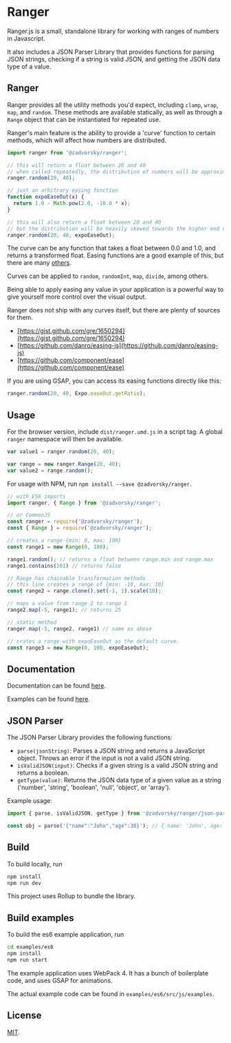# Ranger

Ranger.js is a small, standalone library for working with ranges of numbers in Javascript.

It also includes a JSON Parser Library that provides functions for parsing JSON strings, checking if a string is valid JSON, and getting the JSON data type of a value.

## Ranger

Ranger provides all the utility methods you'd expect, including `clamp`, `wrap`, `map`, and `random`.
These methods are available statically, as well as through a `Range` object that can be instantiated for repeated use.

Ranger's main feature is the ability to provide a 'curve' function to certain methods, which will affect how numbers are distributed.

``` js
import ranger from '@zadvorsky/ranger';

// this will return a float between 20 and 40
// when called repeatedly, the distribution of numbers will be approximately linear. 
ranger.random(20, 40);

// just an arbitrary easing function    
function expoEaseOut(x) {
  return 1.0 - Math.pow(2.0, -10.0 * x);
}

// this will also return a float between 20 and 40
// but the distribution will be heavily skewed towards the higher end of the range
ranger.random(20, 40, expoEaseOut);
``` 

The curve can be any function that takes a float between 0.0 and 1.0, and returns a transformed float.
Easing functions are a good example of this, but there are many [others](https://pbs.twimg.com/media/DRJY_inVoAA5t7A.jpg:large).

Curves can be applied to `random`, `randomInt`, `map`, `divide`, among others.

Being able to apply easing any value in your application is a powerful way to give yourself more control over the visual output.

Ranger does not ship with any curves itself, but there are plenty of sources for them.
* [https://gist.github.com/gre/1650294](https://gist.github.com/gre/1650294)
* [https://github.com/danro/easing-js](https://github.com/danro/easing-js)
* [https://github.com/component/ease](https://github.com/component/ease)

If you are using GSAP, you can access its easing functions directly like this:
``` js
ranger.random(20, 40, Expo.easeOut.getRatio);
```
## Usage

For the browser version, include `dist/ranger.umd.js` in a script tag. A global `ranger` namespace will then be available.
``` js
var value1 = ranger.random(20, 40);

var range = new ranger.Range(20, 40);
var value2 = range.random();
```

For usage with NPM, run `npm install --save @zadvorsky/ranger`.
``` js
// with ES6 imports
import ranger, { Range } from '@zadvorsky/ranger';

// or CommonJS
const ranger = require('@zadvorsky/ranger');
const { Range } = require('@zadvorsky/ranger');

// creates a range {min: 0, max: 100}    
const range1 = new Range(0, 100);

range1.random(); // returns a float between range.min and range.max
range1.contains(101) // returns false

// Range has chainable transformation methods
// this line creates a range of {min: -10, max: 10} 
const range2 = range.clone().set(-1, 1).scale(10);

// maps a value from range 2 to range 1    
range2.map(-5, range1); // returns 25     

// static method
ranger.map(-5, range2, range1) // same as above

// crates a range with expoEaseOut as the default curve.  
const range3 = new Range(0, 100, expoEaseOut);
```

## Documentation

Documentation can be found [here](http://ranger-docs.surge.sh/).

Examples can be found [here](http://ranger-examples.surge.sh/).

## JSON Parser

The JSON Parser Library provides the following functions:

- `parse(jsonString)`: Parses a JSON string and returns a JavaScript object. Throws an error if the input is not a valid JSON string.
- `isValidJSON(input)`: Checks if a given string is a valid JSON string and returns a boolean.
- `getType(value)`: Returns the JSON data type of a given value as a string ('number', 'string', 'boolean', 'null', 'object', or 'array').

Example usage:

```js
import { parse, isValidJSON, getType } from '@zadvorsky/ranger/json-parser';

const obj = parse('{"name":"John","age":30}'); // { name: 'John', age: 30 }
```

## Build

To build locally, run
``` sh
npm install
npm run dev
```
This project uses Rollup to bundle the library.

## Build examples

To build the es6 example application, run
``` sh
cd examples/es6
npm install
npm run start
```

The example application uses WebPack 4. It has a bunch of boilerplate code, and uses GSAP for animations.

The actual example code can be found in `examples/es6/src/js/examples`.

## License

[MIT](LICENSE).
